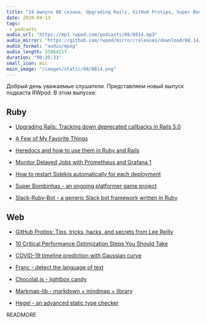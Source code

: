 ```yaml
---
title: "14 выпуск 08 сезона. Upgrading Rails, GitHub Protips, Super Bombinhas, COVID-19 timeline prediction, Franc и прочее"
date: 2020-04-13
tags:
 - podcasts
audio_url: "https://mp3.rwpod.com/podcasts/08/0814.mp3"
audio_mirror: "https://github.com/rwpod/mirror/releases/download/08.14/0814.mp3"
audio_format: "audio/mpeg"
audio_length: 35864217
duration: "00:35:33"
small_icon: mic
main_image: "/images/static/08/0814.png"
---
```


Добрый день уважаемые слушатели. Представляем новый выпуск подкаста RWpod. В этом выпуске:

## Ruby

 - [Upgrading Rails: Tracking down deprecated callbacks in Rails 5.0](https://labs.clio.com/upgrading-rails-tracking-down-deprecated-callbacks-in-rails-5-0-b4288c5fab5e)
 - [A Few of My Favorite Things](https://blog.testdouble.com/posts/2020-04-07-favorite-things/)
 - [Heredocs and how to use them in Ruby and Rails](https://blog.saeloun.com/2020/04/08/heredoc-in-ruby-and-rails)


 - [Monitor Delayed Jobs with Prometheus and Grafana 1](https://medium.com/faun/monitor-delayed-jobs-with-prometheus-and-grafana-1-bc32ae12525c)
 - [How to restart Sidekiq automatically for each deployment](https://www.codewithjason.com/restart-sidekiq-automatically-deployment/)
 - [Super Bombinhas - an ongoing platformer game project](https://github.com/victords/super-bombinhas)
 - [Slack-Ruby-Bot - a generic Slack bot framework written in Ruby](https://github.com/slack-ruby/slack-ruby-bot)

## Web

 - [GitHub Protips: Tips, tricks, hacks, and secrets from Lee Reilly](https://github.blog/2020-04-09-github-protips-tips-tricks-hacks-and-secrets-from-lee-reilly/)
 - [10 Critical Performance Optimization Steps You Should Take](https://medium.com/better-programming/10-critical-performance-optimization-steps-you-should-take-b560a3fcf658)
 - [COVID-19 timeline prediction with Gaussian curve](https://covid-gauss.site/)


 - [Franc - detect the language of text](https://github.com/wooorm/franc)
 - [Chocolat.js - lightbox candy](http://chocolat.insipi.de/)
 - [Markmap-lib - markdown + mindmap + library](https://markmap.js.org/)
 - [Hegel - an advanced static type checker](https://jsmonk.github.io/hegel/)


READMORE
